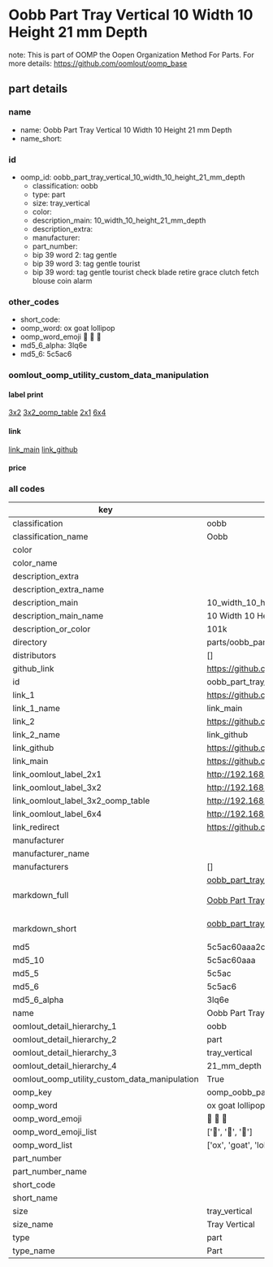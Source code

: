# Oobb Part Tray Vertical 10 Width 10 Height 21 mm Depth  

note: This is part of OOMP the Oopen Organization Method For Parts. For more details: https://github.com/oomlout/oomp_base

##  part details
  







### name
* name: Oobb Part Tray Vertical 10 Width 10 Height 21 mm Depth
* name_short: 
### id
* oomp_id: oobb_part_tray_vertical_10_width_10_height_21_mm_depth
  * classification: oobb
  * type: part
  * size: tray_vertical
  * color: 
  * description_main: 10_width_10_height_21_mm_depth
  * description_extra: 
  * manufacturer: 
  * part_number: 
  * bip 39 word 2: tag gentle
  * bip 39 word 3: tag gentle tourist
  * bip 39 word: tag gentle tourist check blade retire grace clutch fetch blouse coin alarm

### other_codes
* short_code: 
* oomp_word: ox goat lollipop
* oomp_word_emoji :ox: :goat: :lollipop:
* md5_6_alpha: 3lq6e
* md5_6: 5c5ac6






### oomlout_oomp_utility_custom_data_manipulation
#### label print
[3x2](http://192.168.1.245:1112/?label=oomp%203lq6e)
[3x2_oomp_table](http://192.168.1.108:1112/?label=oomp%203lq6e)
[2x1](http://192.168.1.242:1112/?label=oomp%203lq6e)
[6x4](http://192.168.1.55:1112/?label=oomp%203lq6e)    

#### link

[link_main](https://github.com/oomlout/oomlout_oomp_version_1_messy/tree/main/parts/oobb_part_tray_vertical_10_width_10_height_21_mm_depth) [link_github](https://github.com/oomlout/oomlout_oomp_version_1_messy/tree/main/parts/oobb_part_tray_vertical_10_width_10_height_21_mm_depth)                             

#### price







### all codes 
| key | value |  
| --- | --- |  
| classification | oobb |  
| classification_name | Oobb |  
| color |  |  
| color_name |  |  
| description_extra |  |  
| description_extra_name |  |  
| description_main | 10_width_10_height_21_mm_depth |  
| description_main_name | 10 Width 10 Height 21 mm Depth |  
| description_or_color | 101k |  
| directory | parts/oobb_part_tray_vertical_10_width_10_height_21_mm_depth |  
| distributors | [] |  
| github_link | https://github.com/oomlout/oomlout_oomp_part_src/tree/main/parts/oobb_part_tray_vertical_10_width_10_height_21_mm_depth |  
| id | oobb_part_tray_vertical_10_width_10_height_21_mm_depth |  
| link_1 | https://github.com/oomlout/oomlout_oomp_version_1_messy/tree/main/parts/oobb_part_tray_vertical_10_width_10_height_21_mm_depth |  
| link_1_name | link_main |  
| link_2 | https://github.com/oomlout/oomlout_oomp_version_1_messy/tree/main/parts/oobb_part_tray_vertical_10_width_10_height_21_mm_depth |  
| link_2_name | link_github |  
| link_github | https://github.com/oomlout/oomlout_oomp_version_1_messy/tree/main/parts/oobb_part_tray_vertical_10_width_10_height_21_mm_depth |  
| link_main | https://github.com/oomlout/oomlout_oomp_version_1_messy/tree/main/parts/oobb_part_tray_vertical_10_width_10_height_21_mm_depth |  
| link_oomlout_label_2x1 | http://192.168.1.242:1112/?label=oomp%203lq6e |  
| link_oomlout_label_3x2 | http://192.168.1.245:1112/?label=oomp%203lq6e |  
| link_oomlout_label_3x2_oomp_table | http://192.168.1.108:1112/?label=oomp%203lq6e |  
| link_oomlout_label_6x4 | http://192.168.1.55:1112/?label=oomp%203lq6e |  
| link_redirect | https://github.com/oomlout/oomlout_oomp_version_1_messy/tree/main/parts/oobb_part_tray_vertical_10_width_10_height_21_mm_depth |  
| manufacturer |  |  
| manufacturer_name |  |  
| manufacturers | [] |  
| markdown_full | [oobb_part_tray_vertical_10_width_10_height_21_mm_depth](none)<br>[](none)<br>[Oobb Part Tray Vertical 10 Width 10 Height 21 Mm Depth](none)<br><br> |  
| markdown_short | [oobb_part_tray_vertical_10_width_10_height_21_mm_depth](none)<br><br> |  
| md5 | 5c5ac60aaa2c8caedf8b8271cbd84ee9 |  
| md5_10 | 5c5ac60aaa |  
| md5_5 | 5c5ac |  
| md5_6 | 5c5ac6 |  
| md5_6_alpha | 3lq6e |  
| name | Oobb Part Tray Vertical 10 Width 10 Height 21 mm Depth |  
| oomlout_detail_hierarchy_1 | oobb |  
| oomlout_detail_hierarchy_2 | part |  
| oomlout_detail_hierarchy_3 | tray_vertical |  
| oomlout_detail_hierarchy_4 | 21_mm_depth |  
| oomlout_oomp_utility_custom_data_manipulation | True |  
| oomp_key | oomp_oobb_part_tray_vertical_10_width_10_height_21_mm_depth |  
| oomp_word | ox goat lollipop |  
| oomp_word_emoji | :ox: :goat: :lollipop: |  
| oomp_word_emoji_list | [':ox:', ':goat:', ':lollipop:'] |  
| oomp_word_list | ['ox', 'goat', 'lollipop'] |  
| part_number |  |  
| part_number_name |  |  
| short_code |  |  
| short_name |  |  
| size | tray_vertical |  
| size_name | Tray Vertical |  
| type | part |  
| type_name | Part |  
